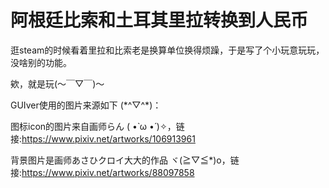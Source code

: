 # 阿根廷比索和土耳其里拉转换到人民币

逛steam的时候看着里拉和比索老是换算单位换得烦躁，于是写了个小玩意玩玩，没啥别的功能。

欸，就是玩(～￣▽￣)～

GUIver使用的图片来源如下 (\*\^▽^\*)：


图标icon的图片来自画师らん ( •̀ ω •́ )✧，链接:https://www.pixiv.net/artworks/106913961

背景图片是画师あさひクロイ大大的作品 ヾ(≧▽≦*)o，链接:https://www.pixiv.net/artworks/88097858